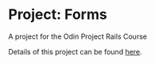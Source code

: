# Project: Forms
A project for the Odin Project Rails Course

Details of this project can be found [here](https://www.theodinproject.com/lessons/ruby-on-rails-forms).
